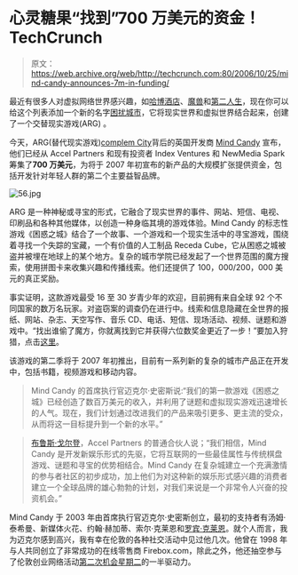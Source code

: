 # 心灵糖果“找到”700 万美元的资金！TechCrunch

> 原文：<https://web.archive.org/web/http://techcrunch.com:80/2006/10/25/mind-candy-announces-7m-in-funding/>

最近有很多人对虚拟网络世界感兴趣，如[哈博酒店](https://web.archive.org/web/20150907110354/http://mashable.com/2006/06/09/habbohotel-to-hit-77m-in-sales-this-year/)、[魔兽](https://web.archive.org/web/20150907110354/http://www.worldofwarcraft.com/index.xml)和[第二人生](https://web.archive.org/web/20150907110354/http://www.techcrunch.com/2006/10/22/crayon-claims-to-be-first-secondlife-company/)，现在你可以给这个列表添加一个新的名字[困扰城市](https://web.archive.org/web/20150907110354/http://www.perplexcity.com/home.qbuild)，它将现实世界和虚拟世界结合起来，创建了一个交替现实游戏(ARG) 。

今天，ARG(替代现实游戏)[complem City](https://web.archive.org/web/20150907110354/http://www.perplexcity.com/)背后的英国开发商 [Mind Candy](https://web.archive.org/web/20150907110354/http://www.mindcandydesign.com/people/index.html) 宣布，他们已经从 Accel Partners 和现有投资者 Index Ventures 和 NewMedia Spark 筹集了**700 万美元**，为将于 2007 年初宣布的新产品的大规模扩张提供资金，包括开发针对年轻人群的第二个主要益智品牌。

![56.jpg](img/fa10b961578e2a0e4f70b1222593e65f.png "56.jpg")

ARG 是一种神秘或寻宝的形式，它融合了现实世界的事件、网站、短信、电视、印刷品和各种其他媒体，以创造一种身临其境的游戏体验。Mind Candy 的标志性游戏《困惑之城》结合了一个故事、一个游戏和一个现实生活中的寻宝游戏，围绕着寻找一个失踪的宝藏，一个有价值的人工制品 Receda Cube，它从困惑之城被盗并被埋在地球上的某个地方。复杂的城市学院已经发起了一个世界范围的魔方搜索，使用拼图卡来收集兴趣和传播线索。他们还提供了 100，000/200，000 美元的真正奖励。

事实证明，这款游戏最受 16 至 30 岁青少年的欢迎，目前拥有来自全球 92 个不同国家的数万名玩家。对盗窃案的调查仍在进行中。线索和信息隐藏在全世界的报纸、网站、杂志、天空写作、音乐 CD、电话、短信、现场活动、视频、谜题和游戏中。“找出谁偷了魔方，你就离找到它并获得六位数奖金更近了一步！”要加入狩猎，点击[这里](https://web.archive.org/web/20150907110354/http://www.perplexcity.com/)。

该游戏的第二季将于 2007 年初推出，目前有一系列新的复杂的城市产品正在开发中，包括书籍，视频游戏和移动内容。

> Mind Candy 的首席执行官迈克尔·史密斯说:“我们的第一款游戏《困惑之城》已经创造了数百万美元的收入，并利用了谜题和虚拟现实游戏迅速增长的人气。现在，我们计划通过改进我们的产品来吸引更多、更主流的受众，从而将这一目标提升到一个新的水平。”

> [布鲁斯·戈尔登](https://web.archive.org/web/20150907110354/http://www.accel.com/people/index.php)，Accel Partners 的普通合伙人说；“我们相信，Mind Candy 是开发新娱乐形式的先驱，它将互联网的一些最佳属性与传统棋盘游戏、谜题和寻宝的优势相结合。Mind Candy 在复杂城建立一个充满激情的参与者社区的初步成功，加上他们为对这种新的娱乐形式感兴趣的消费者建立一个全球品牌的雄心勃勃的计划，对我们来说是一个非常令人兴奋的投资机会。”

Mind Candy 于 2003 年由首席执行官迈克尔·史密斯创立，最初的支持者有汤姆·泰希曼、新媒体火花、约翰·赫加蒂、索尔·克莱恩和[罗宾·克莱恩](https://web.archive.org/web/20150907110354/http://the-accelerator.blogspot.com/)。就个人而言，我为迈克尔感到高兴，我有幸在伦敦的各种社交活动中见过他几次。他曾在 1998 年与人共同创立了非常成功的在线零售商 Firebox.com，除此之外，他还抽空参与了伦敦创业网络活动[第二次机会星期二](https://web.archive.org/web/20150907110354/http://www.theglasshouse.net/content/sctlondon)的一半驱动力。